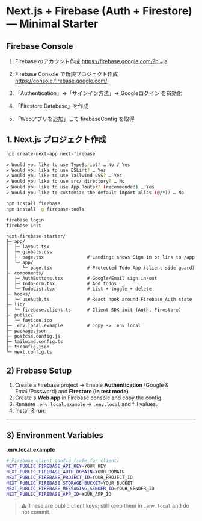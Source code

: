 # Next.js + Firebase (Auth + Firestore) — Minimal Starter

## Firebase Console
1. Firebase のアカウント作成
https://firebase.google.com/?hl=ja

1. Firebase Console で新規プロジェクト作成
https://console.firebase.google.com/

3. 「Authentication」→「サインイン方法」→ Googleログイン を有効化
4. 「Firestore Database」を作成
5. 「Webアプリを追加」して firebaseConfig を取得

## 1. Next.js プロジェクト作成
```bash
npx create-next-app next-firebase
```

```bash
✔ Would you like to use TypeScript? … No / Yes
✔ Would you like to use ESLint? … Yes
✔ Would you like to use Tailwind CSS? … Yes
✔ Would you like to use src/ directory? … No
✔ Would you like to use App Router? (recommended) … Yes
✔ Would you like to customize the default import alias (@/*)? … No
```


```bash
npm install firebase
npm install -g firebase-tools
```

```bash
firebase login
firebase init
```

```
next-firebase-starter/
├─ app/
│  ├─ layout.tsx
│  ├─ globals.css
│  ├─ page.tsx                # Landing: shows Sign in or link to /app
│  └─ app/
│     └─ page.tsx             # Protected Todo App (client-side guard)
├─ components/
│  ├─ AuthButtons.tsx         # Google/Email sign in/out
│  ├─ TodoForm.tsx            # Add todos
│  └─ TodoList.tsx            # List + toggle + delete
├─ hooks/
│  └─ useAuth.ts              # React hook around Firebase Auth state
├─ lib/
│  └─ firebase.client.ts      # Client SDK init (Auth, Firestore)
├─ public/
│  └─ favicon.ico
├─ .env.local.example         # Copy -> .env.local
├─ package.json
├─ postcss.config.js
├─ tailwind.config.ts
├─ tsconfig.json
└─ next.config.ts
```

## 2) Frebase Setup

1. Create a Firebase project → Enable **Authentication** (Google & Email/Password) and **Firestore (in test mode)**.
2. Create a **Web app** in Firebase console and copy the config.
3. Rename `.env.local.example` → `.env.local` and fill values.
4. Install & run:

---
## 3) Environment Variables

**.env.local.example**
```bash
# Firebase client config (safe for client)
NEXT_PUBLIC_FIREBASE_API_KEY=YOUR_KEY
NEXT_PUBLIC_FIREBASE_AUTH_DOMAIN=YOUR_DOMAIN
NEXT_PUBLIC_FIREBASE_PROJECT_ID=YOUR_PROJECT_ID
NEXT_PUBLIC_FIREBASE_STORAGE_BUCKET=YOUR_BUCKET
NEXT_PUBLIC_FIREBASE_MESSAGING_SENDER_ID=YOUR_SENDER_ID
NEXT_PUBLIC_FIREBASE_APP_ID=YOUR_APP_ID
```

> ⚠️ These are public client keys; still keep them in `.env.local` and do not commit.